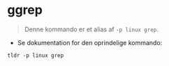 # ggrep

> Denne kommando er et alias af `-p linux grep`.

- Se dokumentation for den oprindelige kommando:

`tldr -p linux grep`

